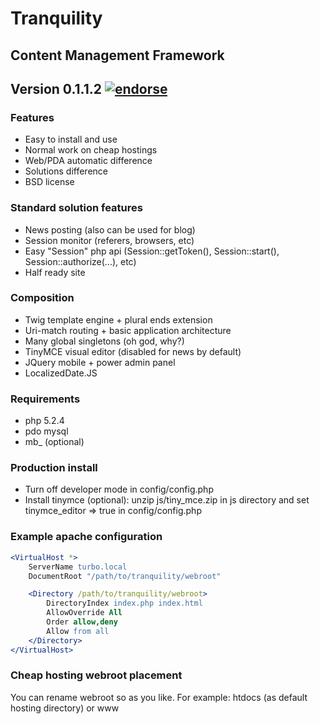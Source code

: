 # Tranquility
## Content Management Framework
## Version 0.1.1.2 [![endorse](http://api.coderwall.com/studentivan/endorse.png)](http://coderwall.com/studentivan)

### Features
* Easy to install and use
* Normal work on cheap hostings
* Web/PDA automatic difference
* Solutions difference
* BSD license

### Standard solution features
* News posting (also can be used for blog)
* Session monitor (referers, browsers, etc)
* Easy "Session" php api (Session::getToken(), Session::start(), Session::authorize(...), etc)
* Half ready site

### Composition
* Twig template engine + plural ends extension
* Uri-match routing + basic application architecture
* Many global singletons (oh god, why?)
* TinyMCE visual editor (disabled for news by default)
* JQuery mobile + power admin panel
* LocalizedDate.JS

### Requirements
* php 5.2.4
* pdo mysql
* mb_ (optional)

### Production install
* Turn off developer mode in config/config.php
* Install tinymce (optional): unzip js/tiny_mce.zip in js directory and set tinymce_editor => true in config/config.php

### Example apache configuration
```apache
<VirtualHost *>
    ServerName turbo.local
	DocumentRoot "/path/to/tranquility/webroot"

	<Directory /path/to/tranquility/webroot>
        DirectoryIndex index.php index.html
        AllowOverride All
        Order allow,deny
        Allow from all
    </Directory>
</VirtualHost>
```

### Cheap hosting webroot placement
You can rename webroot so as you like. For example: htdocs (as default hosting directory) or www